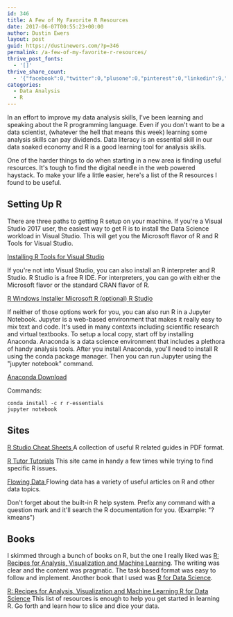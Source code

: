 ```yaml
---
id: 346
title: A Few of My Favorite R Resources
date: 2017-06-07T00:55:23+00:00
author: Dustin Ewers
layout: post
guid: https://dustinewers.com/?p=346
permalink: /a-few-of-my-favorite-r-resources/
thrive_post_fonts:
  - '[]'
thrive_share_count:
  - '{"facebook":0,"twitter":0,"plusone":0,"pinterest":0,"linkedin":9,"total":9,"last_fetch":1498503133,"url":"https://dustinewers.com/a-few-of-my-favorite-r-resources/"}'
categories:
  - Data Analysis
  - R
---
```

In an effort to improve my data analysis skills, I've been learning and speaking about the R programming language. Even if you don't want to be a data scientist, (whatever the hell that means this week) learning some analysis skills can pay dividends. Data literacy is an essential skill in our data soaked economy and R is a good learning tool for analysis skills.

One of the harder things to do when starting in a new area is finding useful resources. It's tough to find the digital needle in the web powered haystack. To make your life a little easier, here's a list of the R resources I found to be useful.

<h2>Setting Up R</h2>

There are three paths to getting R setup on your machine. If you're a Visual Studio 2017 user, the easiest way to get R is to install the Data Science workload in Visual Studio. This will get you the Microsoft flavor of R and R Tools for Visual Studio.

<a href="https://docs.microsoft.com/en-us/visualstudio/rtvs/installation" target="_blank" rel="noopener noreferrer">Installing R Tools for Visual Studio</a>

If you're not into Visual Studio, you can also install an R interpreter and R Studio. R Studio is a free R IDE. For interpreters, you can go with either the Microsoft flavor or the standard CRAN flavor of R.

<a href="https://cran.rstudio.com/bin/windows/base/" target="_blank" rel="noopener noreferrer">R Windows Installer
</a><a href="https://mran.microsoft.com/open/" target="_blank" rel="noopener noreferrer">Microsoft R (optional)</a><a href="https://cran.rstudio.com/bin/windows/base/" target="_blank" rel="noopener noreferrer">
</a><a href="https://www.rstudio.com/products/rstudio/" target="_blank" rel="noopener noreferrer">R Studio</a>

If neither of those options work for you, you can also run R in a Jupyter Notebook. Jupyter is a web-based environment that makes it really easy to mix text and code. It's used in many contexts including scientific research and virtual textbooks. To setup a local copy, start off by installing Anaconda. Anaconda is a data science environment that includes a plethora of handy analysis tools. After you install Anaconda, you'll need to install R using the conda package manager. Then you can run Jupyter using the "jupyter notebook" command.

<a href="https://www.continuum.io/downloads">Anaconda Download
</a>

Commands:

~~~~
conda install -c r r-essentials
jupyter notebook
~~~~

<h2>Sites</h2>

<a href="https://www.rstudio.com/resources/cheatsheets/" target="_blank" rel="noopener noreferrer">R Studio Cheat Sheets
</a>A collection of useful R related guides in PDF format.

<a href="http://www.r-tutor.com/content/r-tutorial-ebook" target="_blank" rel="noopener noreferrer">R Tutor Tutorials</a>
This site came in handy a few times while trying to find specific R issues.

<a href="https://flowingdata.com/tag/r/" target="_blank" rel="noopener noreferrer">Flowing Data
</a>Flowing data has a variety of useful articles on R and other data topics.

Don't forget about the built-in R help system. Prefix any command with a question mark and it'll search the R documentation for you. (Example: "?kmeans")

<h2>Books</h2>

I skimmed through a bunch of books on R, but the one I really liked was <a href="http://amzn.to/2sRm4zN" target="_blank" rel="noopener noreferrer">R: Recipes for Analysis, Visualization and Machine Learning</a>. The writing was clear and the content was pragmatic. The task based format was easy to follow and implement. Another book that I used was <a href="http://amzn.to/2s2C9X8" target="_blank" rel="noopener noreferrer">R for Data Science</a>.

<a href="http://amzn.to/2sRm4zN" target="_blank" rel="noopener noreferrer">R: Recipes for Analysis, Visualization and Machine Learning
</a><a href="http://amzn.to/2s2C9X8" target="_blank" rel="noopener noreferrer">R for Data Science</a>
This list of resources is enough to help you get started in learning R. Go forth and learn how to slice and dice your data.